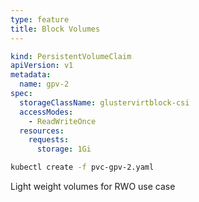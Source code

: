 ```yaml
---
type: feature
title: Block Volumes
---
```


```yaml
kind: PersistentVolumeClaim
apiVersion: v1
metadata:
  name: gpv-2
spec:
  storageClassName: glustervirtblock-csi
  accessModes:
    - ReadWriteOnce
  resources:
    requests:
      storage: 1Gi
```

```bash
kubectl create -f pvc-gpv-2.yaml
```

Light weight volumes for RWO use case

